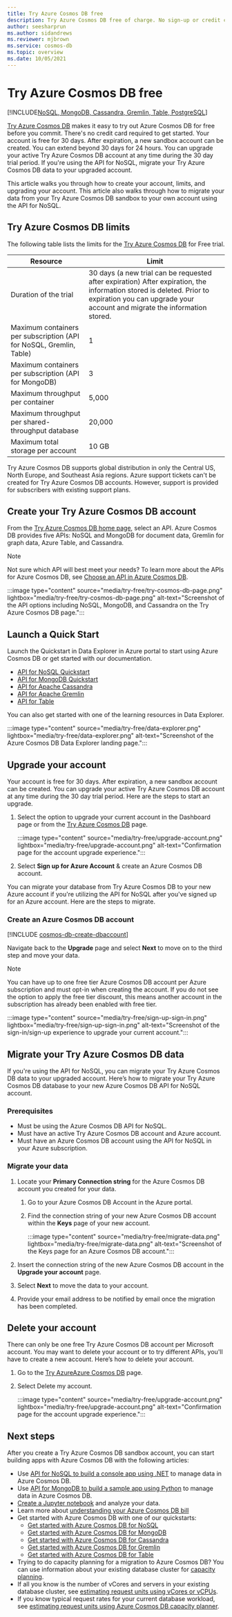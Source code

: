 ```yaml
---
title: Try Azure Cosmos DB free
description: Try Azure Cosmos DB free of charge. No sign-up or credit card required. It's easy to test your apps, deploy, and run small workloads free for 30 days. Upgrade your account at any time during your trial.
author: seesharprun
ms.author: sidandrews
ms.reviewer: mjbrown
ms.service: cosmos-db
ms.topic: overview
ms.date: 10/05/2021
---
```


# Try Azure Cosmos DB free

[!INCLUDE[NoSQL, MongoDB, Cassandra, Gremlin, Table, PostgreSQL](includes/appliesto-nosql-mongodb-cassandra-gremlin-table-postgresql.md)]

[Try Azure Cosmos DB](https://aka.ms/trycosmosdb) makes it easy to try out Azure Cosmos DB for free before you commit. There's no credit card required to get started. Your account is free for 30 days. After expiration, a new sandbox account can be created. You can extend beyond 30 days for 24 hours. You can upgrade your active Try Azure Cosmos DB account at any time during the 30 day trial period. If you're using the API for NoSQL, migrate your Try Azure Cosmos DB data to your upgraded account.

This article walks you through how to create your account, limits, and upgrading your account. This article also walks through how to migrate your data from your Try Azure Cosmos DB sandbox to your own account using the API for NoSQL.

## Try Azure Cosmos DB limits

The following table lists the limits for the [Try Azure Cosmos DB](https://aka.ms/trycosmosdb) for Free trial.

| Resource | Limit |
| --- | --- |
| Duration of the trial | 30 days (a new trial can be requested after expiration) After expiration, the information stored is deleted. Prior to expiration you can upgrade your account and migrate the information stored. |
| Maximum containers per subscription (API for NoSQL, Gremlin, Table) | 1 |
| Maximum containers per subscription (API for MongoDB) | 3 |
| Maximum throughput per container | 5,000 |
| Maximum throughput per shared-throughput database | 20,000 |
| Maximum total storage per account | 10 GB |

Try Azure Cosmos DB supports global distribution in only the Central US, North Europe, and Southeast Asia regions. Azure support tickets can't be created for Try Azure Cosmos DB accounts. However, support is provided for subscribers with existing support plans.

## Create your Try Azure Cosmos DB account

From the [Try Azure Cosmos DB home page](https://aka.ms/trycosmosdb), select an API. Azure Cosmos DB provides five APIs: NoSQL and MongoDB for document data, Gremlin for graph data, Azure Table, and Cassandra.

> [!NOTE]
> Not sure which API will best meet your needs? To learn more about the APIs for Azure Cosmos DB, see [Choose an API in Azure Cosmos DB](choose-api.md).

:::image type="content" source="media/try-free/try-cosmos-db-page.png" lightbox="media/try-free/try-cosmos-db-page.png" alt-text="Screenshot of the API options including NoSQL, MongoDB, and Cassandra on the Try Azure Cosmos DB page.":::

## Launch a Quick Start

Launch the Quickstart in Data Explorer in Azure portal to start using Azure Cosmos DB or get started with our documentation.

* [API for NoSQL Quickstart](nosql/quickstart-portal.md#create-container-database)
* [API for MongoDB Quickstart](mongodb/quickstart-python.md#learn-the-object-model)
* [API for Apache Cassandra](cassandra/adoption.md)
* [API for Apache Gremlin](gremlin/quickstart-console.md#add-a-graph)
* [API for Table](table/quickstart-dotnet.md)

You can also get started with one of the learning resources in Data Explorer.

:::image type="content" source="media/try-free/data-explorer.png" lightbox="media/try-free/data-explorer.png" alt-text="Screenshot of the Azure Cosmos DB Data Explorer landing page.":::

## Upgrade your account

Your account is free for 30 days. After expiration, a new sandbox account can be created. You can upgrade your active Try Azure Cosmos DB account at any time during the 30 day trial period. Here are the steps to start an upgrade.

1. Select the option to upgrade your current account in the Dashboard page or from the [Try Azure Cosmos DB](https://aka.ms/trycosmosdb) page.

    :::image type="content" source="media/try-free/upgrade-account.png" lightbox="media/try-free/upgrade-account.png" alt-text="Confirmation page for the account upgrade experience.":::

1. Select **Sign up for Azure Account** & create an Azure Cosmos DB account.

You can migrate your database from Try Azure Cosmos DB to your new Azure account if you're utilizing the API for NoSQL after you've signed up for an Azure account. Here are the steps to migrate.

### Create an Azure Cosmos DB account

[!INCLUDE [cosmos-db-create-dbaccount](includes/cosmos-db-create-dbaccount.md)]

Navigate back to the **Upgrade** page and select **Next** to move on to the third step and move your data.

> [!NOTE]
> You can have up to one free tier Azure Cosmos DB account per Azure subscription and must opt-in when creating the account. If you do not see the option to apply the free tier discount, this means another account in the subscription has already been enabled with free tier.

:::image type="content" source="media/try-free/sign-up-sign-in.png" lightbox="media/try-free/sign-up-sign-in.png" alt-text="Screenshot of the sign-in/sign-up experience to upgrade your current account.":::

## Migrate your Try Azure Cosmos DB data

If you're using the API for NoSQL, you can migrate your Try Azure Cosmos DB data to your upgraded account. Here’s how to migrate your Try Azure Cosmos DB database to your new Azure Cosmos DB API for NoSQL account.

### Prerequisites

* Must be using the Azure Cosmos DB API for NoSQL.
* Must have an active Try Azure Cosmos DB account and Azure account.
* Must have an Azure Cosmos DB account using the API for NoSQL in your Azure subscription.

### Migrate your data

1. Locate your **Primary Connection string** for the Azure Cosmos DB account you created for your data.

    1. Go to your Azure Cosmos DB Account in the Azure portal.

    1. Find the connection string of your new Azure Cosmos DB account within the **Keys** page of your new account.

        :::image type="content" source="media/try-free/migrate-data.png" lightbox="media/try-free/migrate-data.png" alt-text="Screenshot of the Keys page for an Azure Cosmos DB account.":::

1. Insert the connection string of the new Azure Cosmos DB account in the **Upgrade your account** page.

1. Select **Next** to move the data to your account.

1. Provide your email address to be notified by email once the migration has been completed.

## Delete your account

There can only be one free Try Azure Cosmos DB account per Microsoft account. You may want to delete your account or to try different APIs, you'll have to create a new account. Here’s how to delete your account.

1. Go to the [Try AzureAzure Cosmos DB](https://aka.ms/trycosmosdb) page.

1. Select Delete my account.

    :::image type="content" source="media/try-free/upgrade-account.png" lightbox="media/try-free/upgrade-account.png" alt-text="Confirmation page for the account upgrade experience.":::

## Next steps

After you create a Try Azure Cosmos DB sandbox account, you can start building apps with Azure Cosmos DB with the following articles:

* Use [API for NoSQL to build a console app using .NET](nosql/quickstart-dotnet.md) to manage data in Azure Cosmos DB.
* Use [API for MongoDB to build a sample app using Python](mongodb/quickstart-python.md) to manage data in Azure Cosmos DB.
* [Create a Jupyter notebook](notebooks-overview.md) and analyze your data.
* Learn more about [understanding your Azure Cosmos DB bill](understand-your-bill.md)
* Get started with Azure Cosmos DB with one of our quickstarts:
  * [Get started with Azure Cosmos DB for NoSQL](nosql/quickstart-portal.md#create-container-database)
  * [Get started with Azure Cosmos DB for MongoDB](mongodb/quickstart-python.md#learn-the-object-model)
  * [Get started with Azure Cosmos DB for Cassandra](cassandra/adoption.md)
  * [Get started with Azure Cosmos DB for Gremlin](gremlin/quickstart-console.md#add-a-graph)
  * [Get started with Azure Cosmos DB for Table](table/quickstart-dotnet.md)
* Trying to do capacity planning for a migration to Azure Cosmos DB? You can use information about your existing database cluster for [capacity planning](sql/estimate-ru-with-capacity-planner.md).
* If all you know is the number of vCores and servers in your existing database cluster, see [estimating request units using vCores or vCPUs](convert-vcore-to-request-unit.md).
* If you know typical request rates for your current database workload, see [estimating request units using Azure Cosmos DB capacity planner](estimate-ru-with-capacity-planner.md).
